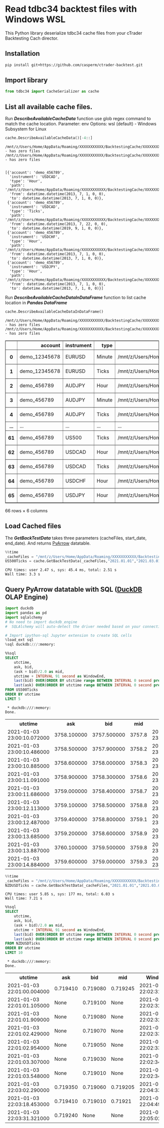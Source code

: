 # Read tdbc34 backtest files with Windows WSL

This Python library deserialize tdbc34 cache files from your cTrader Backtesting Cach director.

## Installation
```bash
pip install git+https://github.com/casperm/ctrader-backtest.git
```

## Import library
```python
from tdbc34 import CacheSerializer as cache
```

## List all available cache files.
Run ***DescribeAvailableCacheData*** function use glob regex command to match the cache location.
Parameter: env
Options: wsl (default) - Windows Subsystem for Linux


```python
cache.DescribeAvailableCacheData()[-4::]
```

    /mnt/z/Users/Home/AppData/Roaming/XXXXXXXXXXX/BacktestingCache/XXXXXXXXX/USDCHF/Ticks - has zero files
    /mnt/z/Users/Home/AppData/Roaming/XXXXXXXXXXX/BacktestingCache/XXXXXXXXX/USDJPY/Ticks - has zero files


    [{'account': 'demo_456789',
      'instrument': 'USDCAD',
      'type': 'Hour',
      'path': '/mnt/z/Users/Home/AppData/Roaming/XXXXXXXXXXX/BacktestingCache/XXXXXXXXX/USDCAD/Hour',
      'from': datetime.datetime(2013, 7, 1, 0, 0),
      'to': datetime.datetime(2013, 7, 1, 0, 0)},
     {'account': 'demo_456789',
      'instrument': 'USDCAD',
      'type': 'Ticks',
      'path': '/mnt/z/Users/Home/AppData/Roaming/XXXXXXXXXXX/BacktestingCache/XXXXXXXXX/USDCAD/Ticks',
      'from': datetime.datetime(2013, 7, 22, 0, 0),
      'to': datetime.datetime(2019, 9, 1, 0, 0)},
     {'account': 'demo_456789',
      'instrument': 'USDCHF',
      'type': 'Hour',
      'path': '/mnt/z/Users/Home/AppData/Roaming/XXXXXXXXXXX/BacktestingCache/XXXXXXXXX/USDCHF/Hour',
      'from': datetime.datetime(2013, 7, 1, 0, 0),
      'to': datetime.datetime(2013, 7, 1, 0, 0)},
     {'account': 'demo_456789',
      'instrument': 'USDJPY',
      'type': 'Hour',
      'path': '/mnt/z/Users/Home/AppData/Roaming/XXXXXXXXXXX/BacktestingCache/XXXXXXXXX/USDJPY/Hour',
      'from': datetime.datetime(2013, 7, 1, 0, 0),
      'to': datetime.datetime(2013, 7, 1, 0, 0)}]



Run ***DescribeAvailableCacheDataInDataFrame*** function to list cache location in ***Pandas DataFrame***


```python
cache.DescribeAvailableCacheDataInDataFrame()
```

    /mnt/z/Users/Home/AppData/Roaming/XXXXXXXXXXX/BacktestingCache/XXXXXXXXX/USDCHF/Ticks - has zero files
    /mnt/z/Users/Home/AppData/Roaming/XXXXXXXXXXX/BacktestingCache/XXXXXXXXX/USDJPY/Ticks - has zero files


<div>
<style scoped>
    .dataframe tbody tr th:only-of-type {
        vertical-align: middle;
    }

    .dataframe tbody tr th {
        vertical-align: top;
    }

    .dataframe thead th {
        text-align: right;
    }
</style>
<table border="1" class="dataframe">
  <thead>
    <tr style="text-align: right;">
      <th></th>
      <th>account</th>
      <th>instrument</th>
      <th>type</th>
      <th>path</th>
      <th>from</th>
      <th>to</th>
    </tr>
  </thead>
  <tbody>
    <tr>
      <th>0</th>
      <td>demo_12345678</td>
      <td>EURUSD</td>
      <td>Minute</td>
      <td>/mnt/z/Users/Home/AppData/Roaming/XXXXXXXXX...</td>
      <td>2019-12-28</td>
      <td>2019-12-31</td>
    </tr>
    <tr>
      <th>1</th>
      <td>demo_12345678</td>
      <td>EURUSD</td>
      <td>Ticks</td>
      <td>/mnt/z/Users/Home/AppData/Roaming/XXXXXXXXX...</td>
      <td>2019-12-31</td>
      <td>2020-01-13</td>
    </tr>
    <tr>
      <th>2</th>
      <td>demo_456789</td>
      <td>AUDJPY</td>
      <td>Hour</td>
      <td>/mnt/z/Users/Home/AppData/Roaming/XXXXXXXXX...</td>
      <td>2011-01-01</td>
      <td>2013-07-01</td>
    </tr>
    <tr>
      <th>3</th>
      <td>demo_456789</td>
      <td>AUDJPY</td>
      <td>Minute</td>
      <td>/mnt/z/Users/Home/AppData/Roaming/XXXXXXXXX...</td>
      <td>2011-02-04</td>
      <td>2020-08-01</td>
    </tr>
    <tr>
      <th>4</th>
      <td>demo_456789</td>
      <td>AUDJPY</td>
      <td>Ticks</td>
      <td>/mnt/z/Users/Home/AppData/Roaming/XXXXXXXXX...</td>
      <td>2013-07-22</td>
      <td>2020-08-01</td>
    </tr>
    <tr>
      <th>...</th>
      <td>...</td>
      <td>...</td>
      <td>...</td>
      <td>...</td>
      <td>...</td>
      <td>...</td>
    </tr>
    <tr>
      <th>61</th>
      <td>demo_456789</td>
      <td>US500</td>
      <td>Ticks</td>
      <td>/mnt/z/Users/Home/AppData/Roaming/XXXXXXXXX...</td>
      <td>2015-01-23</td>
      <td>2022-10-04</td>
    </tr>
    <tr>
      <th>62</th>
      <td>demo_456789</td>
      <td>USDCAD</td>
      <td>Hour</td>
      <td>/mnt/z/Users/Home/AppData/Roaming/XXXXXXXXX...</td>
      <td>2013-07-01</td>
      <td>2013-07-01</td>
    </tr>
    <tr>
      <th>63</th>
      <td>demo_456789</td>
      <td>USDCAD</td>
      <td>Ticks</td>
      <td>/mnt/z/Users/Home/AppData/Roaming/XXXXXXXXX...</td>
      <td>2013-07-22</td>
      <td>2018-10-23</td>
    </tr>
    <tr>
      <th>64</th>
      <td>demo_456789</td>
      <td>USDCHF</td>
      <td>Hour</td>
      <td>/mnt/z/Users/Home/AppData/Roaming/XXXXXXXXX...</td>
      <td>2013-07-01</td>
      <td>2013-07-01</td>
    </tr>
    <tr>
      <th>65</th>
      <td>demo_456789</td>
      <td>USDJPY</td>
      <td>Hour</td>
      <td>/mnt/z/Users/Home/AppData/Roaming/XXXXXXXXX...</td>
      <td>2013-07-01</td>
      <td>2013-07-01</td>
    </tr>
  </tbody>
</table>
<p>66 rows × 6 columns</p>
</div>



## Load Cached files 
The ***GetBackTestData*** takes three parameters (cacheFiles, start_date, end_date). And returns [PyArrow](https://arrow.apache.org/docs/python/index.html) datatable.


```python
%%time
_cacheFiles = "/mnt/z/Users/Home/AppData/Roaming/XXXXXXXXXXX/BacktestingCache/XXXXXXXXX/US500/Ticks"
US500Ticks = cache.GetBackTestData(_cacheFiles,"2021.01.01","2021.03.01")
```

    CPU times: user 2.47 s, sys: 45.4 ms, total: 2.51 s
    Wall time: 3.3 s


## Query PyArrow datatable with SQL ([DuckDB](https://duckdb.org/) OLAP Engine)


```python
import duckdb
import pandas as pd
import sqlalchemy
# No need to import duckdb_engine
#  SQLAlchemy will auto-detect the driver needed based on your connection string!

# Import ipython-sql Jupyter extension to create SQL cells
%load_ext sql
%sql duckdb:///:memory:

```


```sql
%%sql
SELECT
    utctime,
    ask, bid,
    (ask + bid)/2.0 as mid,
    utctime + INTERVAL 91 second as WindowEnd,
    last(bid) OVER(ORDER BY utctime range BETWEEN INTERVAL 0 second preceding AND INTERVAL 91 second following) as Windowbid,
    last(ask) OVER(ORDER BY utctime range BETWEEN INTERVAL 0 second preceding AND INTERVAL 91 second following) as Windowask
FROM US500Ticks
ORDER BY utctime 
LIMIT 5
```

     * duckdb:///:memory:
    Done.





<table>
    <tr>
        <th>utctime</th>
        <th>ask</th>
        <th>bid</th>
        <th>mid</th>
        <th>WindowEnd</th>
        <th>Windowbid</th>
        <th>Windowask</th>
    </tr>
    <tr>
        <td>2021-01-03 23:00:10.072000</td>
        <td>3758.100000</td>
        <td>3757.500000</td>
        <td>3757.8</td>
        <td>2021-01-03 23:01:41.072000</td>
        <td>3758.300000</td>
        <td>3758.900000</td>
    </tr>
    <tr>
        <td>2021-01-03 23:00:10.486000</td>
        <td>3758.500000</td>
        <td>3757.900000</td>
        <td>3758.2</td>
        <td>2021-01-03 23:01:41.486000</td>
        <td>3757.900000</td>
        <td>3758.500000</td>
    </tr>
    <tr>
        <td>2021-01-03 23:00:10.885000</td>
        <td>3758.600000</td>
        <td>3758.000000</td>
        <td>3758.3</td>
        <td>2021-01-03 23:01:41.885000</td>
        <td>3757.900000</td>
        <td>3758.500000</td>
    </tr>
    <tr>
        <td>2021-01-03 23:00:11.091000</td>
        <td>3758.900000</td>
        <td>3758.300000</td>
        <td>3758.6</td>
        <td>2021-01-03 23:01:42.091000</td>
        <td>3757.900000</td>
        <td>3758.500000</td>
    </tr>
    <tr>
        <td>2021-01-03 23:00:11.686000</td>
        <td>3759.000000</td>
        <td>3758.400000</td>
        <td>3758.7</td>
        <td>2021-01-03 23:01:42.686000</td>
        <td>3757.600000</td>
        <td>3758.200000</td>
    </tr>
    <tr>
        <td>2021-01-03 23:00:12.113000</td>
        <td>3759.100000</td>
        <td>3758.500000</td>
        <td>3758.8</td>
        <td>2021-01-03 23:01:43.113000</td>
        <td>3757.400000</td>
        <td>3758.000000</td>
    </tr>
    <tr>
        <td>2021-01-03 23:00:12.487000</td>
        <td>3759.400000</td>
        <td>3758.800000</td>
        <td>3759.1</td>
        <td>2021-01-03 23:01:43.487000</td>
        <td>3757.400000</td>
        <td>3758.000000</td>
    </tr>
    <tr>
        <td>2021-01-03 23:00:13.685000</td>
        <td>3759.200000</td>
        <td>3758.600000</td>
        <td>3758.9</td>
        <td>2021-01-03 23:01:44.685000</td>
        <td>3757.400000</td>
        <td>3758.000000</td>
    </tr>
    <tr>
        <td>2021-01-03 23:00:13.887000</td>
        <td>3760.100000</td>
        <td>3759.500000</td>
        <td>3759.8</td>
        <td>2021-01-03 23:01:44.887000</td>
        <td>3757.400000</td>
        <td>3758.000000</td>
    </tr>
    <tr>
        <td>2021-01-03 23:00:14.884000</td>
        <td>3759.600000</td>
        <td>3759.000000</td>
        <td>3759.3</td>
        <td>2021-01-03 23:01:45.884000</td>
        <td>3757.000000</td>
        <td>3757.600000</td>
    </tr>
</table>




```python
%%time
_cacheFiles = "/mnt/z/Users/Home/AppData/Roaming/XXXXXXXXXXX/BacktestingCache/XXXXXXXXX/NZDUSD/Ticks"
NZDUSDTicks = cache.GetBackTestData(_cacheFiles,"2021.01.01","2021.03.01")
```

    CPU times: user 5.85 s, sys: 177 ms, total: 6.03 s
    Wall time: 7.21 s



```sql
%%sql
SELECT
    utctime,
    ask, bid,
    (ask + bid)/2.0 as mid,
    utctime + INTERVAL 91 second as WindowEnd,
    last(bid) OVER(ORDER BY utctime range BETWEEN INTERVAL 0 second preceding AND INTERVAL 91 second following) as Windowbid,
    last(ask) OVER(ORDER BY utctime range BETWEEN INTERVAL 0 second preceding AND INTERVAL 91 second following) as Windowask
FROM NZDUSDTicks
ORDER BY utctime 
LIMIT 10
```

     * duckdb:///:memory:
    Done.





<table>
    <tr>
        <th>utctime</th>
        <th>ask</th>
        <th>bid</th>
        <th>mid</th>
        <th>WindowEnd</th>
        <th>Windowbid</th>
        <th>Windowask</th>
    </tr>
    <tr>
        <td>2021-01-03 22:01:00.004000</td>
        <td>0.719410</td>
        <td>0.719080</td>
        <td>0.719245</td>
        <td>2021-01-03 22:02:31.004000</td>
        <td>0.719010</td>
        <td>None</td>
    </tr>
    <tr>
        <td>2021-01-03 22:01:01.105000</td>
        <td>None</td>
        <td>0.719100</td>
        <td>None</td>
        <td>2021-01-03 22:02:32.105000</td>
        <td>0.719010</td>
        <td>None</td>
    </tr>
    <tr>
        <td>2021-01-03 22:01:01.909000</td>
        <td>None</td>
        <td>0.719080</td>
        <td>None</td>
        <td>2021-01-03 22:02:32.909000</td>
        <td>0.719010</td>
        <td>None</td>
    </tr>
    <tr>
        <td>2021-01-03 22:01:02.429000</td>
        <td>None</td>
        <td>0.719070</td>
        <td>None</td>
        <td>2021-01-03 22:02:33.429000</td>
        <td>0.719010</td>
        <td>None</td>
    </tr>
    <tr>
        <td>2021-01-03 22:01:02.954000</td>
        <td>None</td>
        <td>0.719050</td>
        <td>None</td>
        <td>2021-01-03 22:02:33.954000</td>
        <td>0.719010</td>
        <td>None</td>
    </tr>
    <tr>
        <td>2021-01-03 22:01:03.307000</td>
        <td>None</td>
        <td>0.719030</td>
        <td>None</td>
        <td>2021-01-03 22:02:34.307000</td>
        <td>0.719010</td>
        <td>None</td>
    </tr>
    <tr>
        <td>2021-01-03 22:01:03.548000</td>
        <td>None</td>
        <td>0.719010</td>
        <td>None</td>
        <td>2021-01-03 22:02:34.548000</td>
        <td>0.719010</td>
        <td>None</td>
    </tr>
    <tr>
        <td>2021-01-03 22:03:02.290000</td>
        <td>0.719350</td>
        <td>0.719060</td>
        <td>0.719205</td>
        <td>2021-01-03 22:04:33.290000</td>
        <td>0.718970</td>
        <td>None</td>
    </tr>
    <tr>
        <td>2021-01-03 22:03:18.453000</td>
        <td>0.719410</td>
        <td>0.719010</td>
        <td>0.71921</td>
        <td>2021-01-03 22:04:49.453000</td>
        <td>0.718990</td>
        <td>None</td>
    </tr>
    <tr>
        <td>2021-01-03 22:03:31.321000</td>
        <td>0.719240</td>
        <td>None</td>
        <td>None</td>
        <td>2021-01-03 22:05:02.321000</td>
        <td>0.718970</td>
        <td>None</td>
    </tr>
</table>
